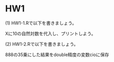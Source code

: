 # HW1
(1) HW1-1.Rで以下を書きましょう。

Xに10の自然対数を代入し、プリントしよう。

(2) HW1-2.Rで以下を書きましょう。

888の35乗にした結果をdouble精度の変数cioに保存